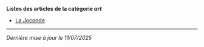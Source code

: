 **Listes des articles de la catégorie *art***
- [La Joconde](joconde.md)

---

*Dernière mise à jour le 11/07/2025*
